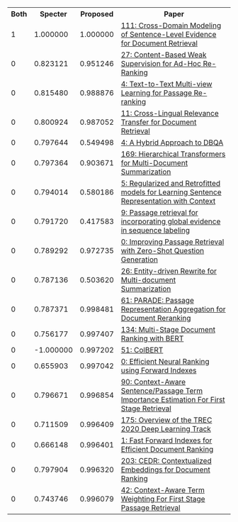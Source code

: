 <html><table><tr>
<th>Both</th>
<th>Specter</th>
<th>Proposed</th>
<th>Paper</th>
</tr>
<tr>
<td>1</td>
<td>1.000000</td>
<td>1.000000</td>
<td><a href="https://www.semanticscholar.org/paper/142cd4a2a1bf744836b2143d795742a3f5e33bae">111: Cross-Domain Modeling of Sentence-Level Evidence for Document Retrieval</a></td>
</tr>
<tr>
<td>0</td>
<td>0.823121</td>
<td>0.951246</td>
<td><a href="https://www.semanticscholar.org/paper/e8bd38a75c12659b4aeb31e2f7199fcc5f591dfd">27: Content-Based Weak Supervision for Ad-Hoc Re-Ranking</a></td>
</tr>
<tr>
<td>0</td>
<td>0.815480</td>
<td>0.988876</td>
<td><a href="https://www.semanticscholar.org/paper/a6c04a6aa17b36c538a7fa29e8e9bb37d200cf10">4: Text-to-Text Multi-view Learning for Passage Re-ranking</a></td>
</tr>
<tr>
<td>0</td>
<td>0.800924</td>
<td>0.987052</td>
<td><a href="https://www.semanticscholar.org/paper/6b556a6dd7221aa431941251555e52492a2878f5">11: Cross-Lingual Relevance Transfer for Document Retrieval</a></td>
</tr>
<tr>
<td>0</td>
<td>0.797644</td>
<td>0.549498</td>
<td><a href="https://www.semanticscholar.org/paper/5191aa800d5ea76e4fad4fd110381147a929bf59">4: A Hybrid Approach to DBQA</a></td>
</tr>
<tr>
<td>0</td>
<td>0.797364</td>
<td>0.903671</td>
<td><a href="https://www.semanticscholar.org/paper/7cc730da554003dda77796d2cb4f06da5dfd5592">169: Hierarchical Transformers for Multi-Document Summarization</a></td>
</tr>
<tr>
<td>0</td>
<td>0.794014</td>
<td>0.580186</td>
<td><a href="https://www.semanticscholar.org/paper/abf5fd90416d5f797753b2102436d0ad9a3c55d6">5: Regularized and Retrofitted models for Learning Sentence Representation with Context</a></td>
</tr>
<tr>
<td>0</td>
<td>0.791720</td>
<td>0.417583</td>
<td><a href="https://www.semanticscholar.org/paper/ac84141b84bb7e0ad03caac1677beb772f76ed4a">9: Passage retrieval for incorporating global evidence in sequence labeling</a></td>
</tr>
<tr>
<td>0</td>
<td>0.789292</td>
<td>0.972735</td>
<td><a href="https://www.semanticscholar.org/paper/d054e52a19d8d135daea36ffd8a3202b8d882b04">0: Improving Passage Retrieval with Zero-Shot Question Generation</a></td>
</tr>
<tr>
<td>0</td>
<td>0.787136</td>
<td>0.503620</td>
<td><a href="https://www.semanticscholar.org/paper/66e21c4a46551429b15fd329f6bf0e5440b376c8">26: Entity-driven Rewrite for Multi-document Summarization</a></td>
</tr>
<tr>
<td>0</td>
<td>0.787371</td>
<td>0.998481</td>
<td><a href="https://www.semanticscholar.org/paper/afed54533ecc624cb5e0241172268c6188ded20c">61: PARADE: Passage Representation Aggregation for Document Reranking</a></td>
</tr>
<tr>
<td>0</td>
<td>0.756177</td>
<td>0.997407</td>
<td><a href="https://www.semanticscholar.org/paper/63a2fabbe4b1615a84d5f4d90987733cf09e3ff8">134: Multi-Stage Document Ranking with BERT</a></td>
</tr>
<tr>
<td>0</td>
<td>-1.000000</td>
<td>0.997202</td>
<td><a href="https://www.semanticscholar.org/paper/cf8f4d68d4f1c30a354dacee777de6b2ac2557c4">51: ColBERT</a></td>
</tr>
<tr>
<td>0</td>
<td>0.655903</td>
<td>0.997042</td>
<td><a href="https://www.semanticscholar.org/paper/22d2f8030221bd0c27bfb9416eeffe4e86633780">0: Efficient Neural Ranking using Forward Indexes</a></td>
</tr>
<tr>
<td>0</td>
<td>0.796671</td>
<td>0.996854</td>
<td><a href="https://www.semanticscholar.org/paper/3de1752cd0854e220fc41f0ccf7db913f846284c">90: Context-Aware Sentence/Passage Term Importance Estimation For First Stage Retrieval</a></td>
</tr>
<tr>
<td>0</td>
<td>0.711509</td>
<td>0.996409</td>
<td><a href="https://www.semanticscholar.org/paper/1163d1ffeb57695dafe7084a63dafd5d34004db5">175: Overview of the TREC 2020 Deep Learning Track</a></td>
</tr>
<tr>
<td>0</td>
<td>0.666148</td>
<td>0.996401</td>
<td><a href="https://www.semanticscholar.org/paper/ba063218c209a8f6c17a1d159092b49f9ef70ad9">1: Fast Forward Indexes for Efficient Document Ranking</a></td>
</tr>
<tr>
<td>0</td>
<td>0.797904</td>
<td>0.996320</td>
<td><a href="https://www.semanticscholar.org/paper/1ec78c0ec945572673fabd50bf263870fe9d3601">203: CEDR: Contextualized Embeddings for Document Ranking</a></td>
</tr>
<tr>
<td>0</td>
<td>0.743746</td>
<td>0.996079</td>
<td><a href="https://www.semanticscholar.org/paper/5ce90526f8e30178b4d6ade1930bd9fdced51fc1">42: Context-Aware Term Weighting For First Stage Passage Retrieval</a></td>
</tr>
</table></html>
